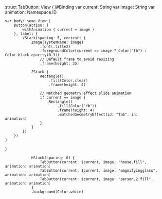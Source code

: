 struct TabButton: View {
    @Binding var current: String
    var image: String
    var animation: Namespace.ID

    var body: some View {
        Button(action: {
            withAnimation { current = image }
        }, label: {
            VStack(spacing: 5, content: {
                Image(systemName: image)
                    .font(.title2)
                    .foregroundColor(current == image ? Color("fb") : Color.black.opacity(0.3))
                    // Default frame to avoid resizing
                    .frame(height: 35)

                ZStack {
                    Rectangle()
                        .fill(Color.clear)
                        .frame(height: 4)

                    // Matched geometry effect slide animation
                    if current == image {
                        Rectangle()
                            .fill(Color("fb"))
                            .frame(height: 4)
                            .matchedGeometryEffect(id: "Tab", in: animation)
                    }
                }
            })
        })
    }
}


                HStack(spacing: 0) {
                    TabButton(current: $current, image: "house.fill", animation: animation)
                    TabButton(current: $current, image: "magnifyingglass", animation: animation)
                    TabButton(current: $current, image: "person.2.fill", animation: animation)
                }
                .background(Color.white)
